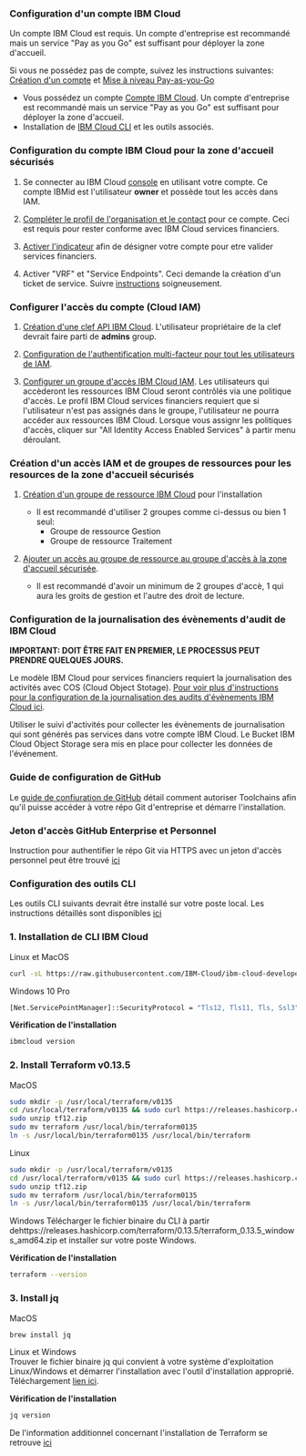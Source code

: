 ### Configuration d'un compte IBM Cloud

Un compte IBM Cloud est requis. Un compte d'entreprise est recommandé mais un service "Pay as you Go" est suffisant pour déployer la zone d'accueil. 

Si vous ne possédez pas de compte, suivez les instructions suivantes: [Création d'un compte](https://cloud.ibm.com/docs/account?topic=account-account-getting-started#account-gs-createlite) et [Mise à niveau Pay-as-you-Go](https://cloud.ibm.com/docs/account?topic=account-account-getting-started#account-gs-upgrade)

- Vous possédez un compte [Compte IBM Cloud](https://cloud.ibm.com/docs/account?topic=account-account-getting-started). Un compte d'entreprise est recommandé mais un service "Pay as you Go" est suffisant pour déployer la zone d'accueil. 
- Installation de [IBM Cloud CLI](https://cloud.ibm.com/docs/cli?topic=cli-getting-started) et les outils associés.

### Configuration du compte IBM Cloud pour la zone d'accueil sécurisés

1. Se connecter au IBM Cloud [console](https://cloud.ibm.com) en utilisant votre compte. Ce compte IBMid est l'utilisateur __owner__ et possède tout les accès dans IAM.

2. [Compléter le profil de l'organisation et le contact](https://cloud.ibm.com/docs/account?topic=account-contact-info) pour ce compte. Ceci est requis pour rester conforme avec IBM Cloud services financiers.

3. [Activer l'indicateur](https://cloud.ibm.com/docs/account?topic=account-enabling-fs-validated) afin de désigner votre compte pour etre valider services financiers.

4. Activer "VRF" et "Service Endpoints". Ceci demande la création d'un ticket de service. Suivre [instructions](https://cloud.ibm.com/docs/account?topic=account-vrf-service-endpoint#vrf) soigneusement.

### Configurer l'accès du compte (Cloud IAM)

1. [Création d'une clef API IBM Cloud](https://cloud.ibm.com/docs/account?topic=account-userapikey#create_user_key). L'utilisateur propriétaire de la clef devrait faire parti de __admins__ group.

2. [Configuration de l'authentification multi-facteur pour tout les utilisateurs de IAM](https://cloud.ibm.com/docs/account?topic=account-account-getting-started#account-gs-mfa).

3. [Configurer un groupe d'accès IBM Cloud IAM](https://cloud.ibm.com/docs/account?topic=account-account-getting-started#account-gs-accessgroups). Les utilisateurs qui accèderont les ressources IBM Cloud seront contrôlés via une politique d'accès. Le profil IBM Cloud services financiers requiert que si l'utilisateur n'est pas assignés dans le groupe, l'utilisateur ne pourra accéder aux ressources IBM Cloud. Lorsque vous assignr les politiques d'accès, cliquer sur "All Identity Access Enabled Services" à partir menu déroulant.

### Création d'un accès IAM et de groupes de ressources pour les resources de la zone d'accueil sécurisés

1. [Création d'un groupe de ressource IBM Cloud](https://cloud.ibm.com/docs/account?topic=account-rgs) pour l'installation
    - Il est recommandé d'utiliser 2 groupes comme ci-dessus ou bien 1 seul:
      - Groupe de ressource Gestion
      - Groupe de ressource Traitement

2. [Ajouter un accès au groupe de ressource au groupe d'accès à la zone d'accueil sécurisée](https://cloud.ibm.com/docs/account?topic=account-groups).
   - Il est recommandé d'avoir un minimum de 2 groupes d'accè, 1 qui aura les groits de gestion et l'autre des droit de lecture.

### Configuration de la journalisation des évènements d'audit de IBM Cloud

**IMPORTANT: DOIT ÊTRE FAIT EN PREMIER, LE PROCESSUS PEUT PRENDRE QUELQUES JOURS.**

Le modèle IBM Cloud pour services financiers requiert la journalisation des activités avec COS (Cloud Object Stotage). [Pour voir plus d'instructions pour la configuration de la journalisation des audits d'évènements IBM Cloud ici](https://test.cloud.ibm.com/docs/allowlist/framework-financial-services?topic=framework-financial-services-vpc-architecture-logging-audit).

Utiliser le suivi d'activités pour collecter les évènements de journalisation qui sont générés pas services dans votre compte IBM Cloud. Le Bucket IBM Cloud Object Storage sera mis en place pour collecter les données de l'événement.

### Guide de configuration de GitHub

Le [guide de confiuration de GitHub](https://github.com/maire-kehoe/whitewater-ref-toolchain) détail comment autoriser Toolchains afin qu'il puisse accéder à votre répo Git d'entreprise et démarre l'installation.

### Jeton d'accès GitHub Enterprise et Personnel
Instruction pour authentifier le répo Git via HTTPS avec un jeton d'accès personnel peut
 être trouvé [ici](../markdowns/ghe_setup.md)

### Configuration des outils CLI
Les outils CLI suivants devrait être installé sur votre poste local.
Les instructions détaillés sont disponibles [ici](https://cloud.ibm.com/docs/cli?topic=cli-getting-started)

### 1. Installation de CLI IBM Cloud
Linux et MacOS
```bash
curl -sL https://raw.githubusercontent.com/IBM-Cloud/ibm-cloud-developer-tools/master/linux-installer/idt-installer | bash
```

Windows 10 Pro
```bash
[Net.ServicePointManager]::SecurityProtocol = "Tls12, Tls11, Tls, Ssl3"; iex(New-Object Net.WebClient).DownloadString('https://raw.githubusercontent.com/IBM-Cloud/ibm-cloud-developer-tools/master/windows-installer/idt-win-installer.ps1')
```

**Vérification de l'installation**
```bash
ibmcloud version
```

### 2. Install Terraform v0.13.5
MacOS
```bash
sudo mkdir -p /usr/local/terraform/v0135
cd /usr/local/terraform/v0135 && sudo curl https://releases.hashicorp.com/terraform/0.13.5/terraform_0.13.5_darwin_amd64.zip --output tf12.zip
sudo unzip tf12.zip
sudo mv terraform /usr/local/bin/terraform0135
ln -s /usr/local/bin/terraform0135 /usr/local/bin/terraform
```

Linux
```bash
sudo mkdir -p /usr/local/terraform/v0135
cd /usr/local/terraform/v0135 && sudo curl https://releases.hashicorp.com/terraform/0.13.5/terraform_0.13.5_linux_amd64.zip --output tf12.zip
sudo unzip tf12.zip
sudo mv terraform /usr/local/bin/terraform0135
ln -s /usr/local/bin/terraform0135 /usr/local/bin/terraform
```

Windows
Télécharger le fichier binaire du CLI à partir dehttps://releases.hashicorp.com/terraform/0.13.5/terraform_0.13.5_windows_amd64.zip et installer sur votre poste Windows.

**Vérification de l'installation**
```bash
terraform --version
```

### 3. Install jq
MacOS
```bash
brew install jq
```

Linux et Windows  
Trouver le fichier binaire jq qui convient à votre système d'exploitation Linux/Windows et démarrer l'installation avec l'outil d'installation approprié. Téléchargement [lien ici](https://stedolan.github.io/jq/download/).

**Vérification de l'installation**
```bash
jq version
```

De l'information additionnel concernant l'installation de Terraform se retrouve [ici](../markdowns/terraform_install.md)
